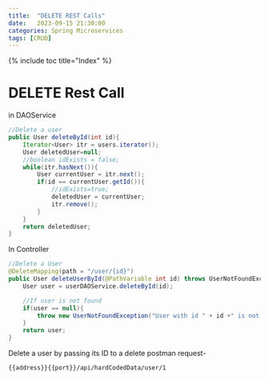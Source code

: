 ```yaml
---
title:  "DELETE REST Calls"
date:   2023-09-15 21:30:00
categories: Spring Microservices
tags: [CRUD]
---
```


{% include toc title="Index" %}

# DELETE Rest Call

in DAOService

```java
//Delete a user
public User deleteById(int id){
    Iterator<User> itr = users.iterator();
    User deletedUser=null;
    //boolean idExists = false;
    while(itr.hasNext()){
        User currentUser = itr.next();
        if(id == currentUser.getId()){
            //idExists=true;
            deletedUser = currentUser;
            itr.remove();
        }
    }
    return deletedUser;
}
```

In Controller

```java
//Delete a User
@DeleteMapping(path = "/user/{id}")
public User deleteUserById(@PathVariable int id) throws UserNotFoundException {
    User user = userDAOService.deleteById(id);

    //If user is not found
    if(user == null){
        throw new UserNotFoundException("User with id " + id +" is not found");
    }
    return user;
}
```

Delete a user by passing its ID to a delete postman request-

`{{address}}{{port}}/api/hardCodedData/user/1`